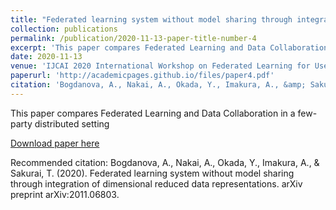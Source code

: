 ```yaml
---
title: "Federated learning system without model sharing through integration of dimensional reduced data representations"
collection: publications
permalink: /publication/2020-11-13-paper-title-number-4
excerpt: 'This paper compares Federated Learning and Data Collaboration in a few-party distributed setting'
date: 2020-11-13
venue: 'IJCAI 2020 International Workshop on Federated Learning for User Privacy and Data Confidentiality'
paperurl: 'http://academicpages.github.io/files/paper4.pdf'
citation: 'Bogdanova, A., Nakai, A., Okada, Y., Imakura, A., &amp; Sakurai, T. (2020). Federated learning system without model sharing through integration of dimensional reduced data representations. arXiv preprint arXiv:2011.06803.'
---
```

This paper compares Federated Learning and Data Collaboration in a few-party distributed setting

[Download paper here](http://academicpages.github.io/files/paper4.pdf)

Recommended citation: Bogdanova, A., Nakai, A., Okada, Y., Imakura, A., & Sakurai, T. (2020). Federated learning system without model sharing through integration of dimensional reduced data representations. arXiv preprint arXiv:2011.06803.